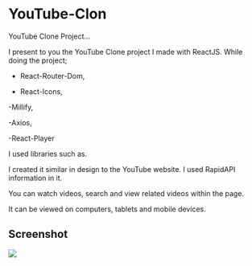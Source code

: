 <h1>YouTube-Clon</h1>

YouTube Clone Project...

I present to you the YouTube Clone project I made with ReactJS. While doing the project;

- React-Router-Dom,

- React-Icons,

-Millify,

-Axios,

-React-Player

I used libraries such as.

I created it similar in design to the YouTube website. I used RapidAPI information in it.

You can watch videos, search and view related videos within the page.

It can be viewed on computers, tablets and mobile devices.

<h2>Screenshot</h2>

![](video.gif)